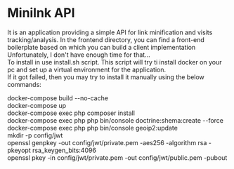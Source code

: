 <h1>Minilnk API</h1>
<p>
    It is an application providing a simple API for link minification and visits tracking/analysis. In the frontend directory, you can find a front-end boilerplate based on which you can build a client implementation 
  Unfortunately, I don't have enough time for that...<br>
To install in use install.sh script. This script will try ti install docker on your pc and set up a virtual environment for the application. <br>
  If it got failed, then you may try to install it manually using the below commands: 
  </p>
  </p>
  docker-compose build --no-cache</br>
  docker-compose up</br>
  docker-compose exec php composer install</br>
  docker-compose exec php php bin/console doctrine:shema:create --force</br>
  docker-compose exec php php bin/console geoip2:update</br>
  mkdir -p config/jwt</br>
  openssl genpkey -out config/jwt/private.pem -aes256 -algorithm rsa -pkeyopt rsa_keygen_bits:4096</br>
  openssl pkey -in config/jwt/private.pem -out config/jwt/public.pem -pubout</br>
</p>
